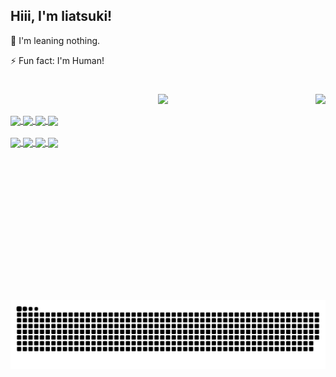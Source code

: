 ## Hiii, I'm liatsuki!

🌱 I'm leaning nothing.<p>
⚡ Fun fact: I'm Human!
##

#

<div>
  <a href="https://github.com/liatsuki">
    <img align="right" height="330cm" src="https://media.giphy.com/media/2eKfFHjb30D9tDdJ59/giphy.gif?cid=ecf05e47qmgxuo3yshukglz9laro0y8z96sxzve0kdx8kjdi&rid=giphy.gif&ct=g">
  <p align="center"><img height="180em" src="https://github-readme-stats.vercel.app/api?username=liatsuki&show_icons=true&theme=cobalt&include_all_commits=true&count_private=true"/></p>
</div>

<!-- LINGUAGENS -->
<div style="display: inline_block">
  <img align="center" src="https://img.shields.io/badge/HTML5-E34F26?style=for-the-badge&logo=html5&logoColor=white">
  <img align="center" src="https://img.shields.io/badge/CSS3-1572B6?style=for-the-badge&logo=css3&logoColor=white">
  <img align="center" src="https://img.shields.io/badge/PHP-777BB4?style=for-the-badge&logo=php&logoColor=white">
  <img align="center" src="https://img.shields.io/badge/MySQL-00000F?style=for-the-badge&logo=mysql&logoColor=white">
</div>

<!-- ADOBE -->
<div style="display: inline_block"><br>
  <img align="center" src="https://img.shields.io/badge/Adobe%20Photoshop-31A8FF?style=for-the-badge&logo=Adobe%20Photoshop&logoColor=black">
  <img align="center" src="https://img.shields.io/badge/Adobe%20Illustrator-FF9A00?style=for-the-badge&logo=adobe%20illustrator&logoColor=white">
  <img align="center" src="https://img.shields.io/badge/Adobe-Premiere%20Pro-9999FF?style=for-the-badge&logo=Adobe-Premiere%20Pro&labelColor=2f2f5b&logoWidth=15">
  <img align="center" src="https://img.shields.io/badge/Adobe-After%20Effects-CF96FD?style=for-the-badge&logo=Adobe-After-Effects&labelColor=393665&logoWidth=15">
</div>
  
   ##
 
  ![Snake animation](https://github.com/liatsuki/liatsuki/blob/output/github-contribution-grid-snake.svg)
 
</div>

